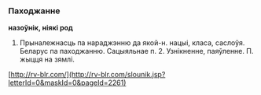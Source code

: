 ### Паходжанне
**назоўнік, ніякі род**

1. Прыналежнасць па нараджэнню да якой-н. нацыі, класа, саслоўя. Беларус па паходжанню. Сацыяльнае п. 2. Узнікненне, паяўленне. П. жыцця на зямлі.

<a rel="author">[http://rv-blr.com/](http://rv-blr.com/slounik.jsp?letterId=0&maskId=0&pageId=2261)</a>
